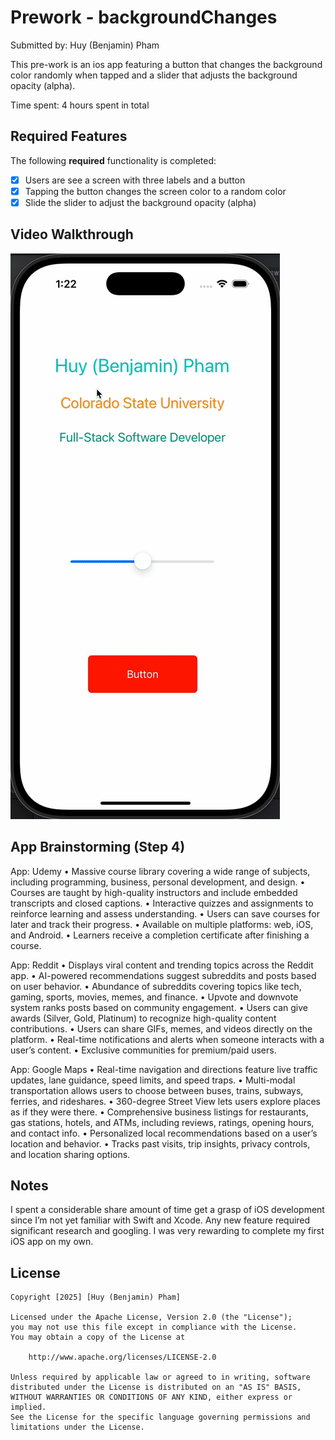 # Prework - backgroundChanges

Submitted by: Huy (Benjamin) Pham

This pre-work is an ios app featuring a button that changes the background color randomly when tapped and a slider that adjusts the background opacity (alpha).

Time spent: 4 hours spent in total

## Required Features

The following **required** functionality is completed:

- [x] Users are see a screen with three labels and a button
- [x] Tapping the button changes the screen color to a random color
- [x] Slide the slider to adjust the background opacity (alpha)

## Video Walkthrough

![DEMO GIF](./walkthrough.gif)

## App Brainstorming (Step 4)

App: Udemy
• Massive course library covering a wide range of subjects, including programming, business, personal development, and design.
• Courses are taught by high-quality instructors and include embedded transcripts and closed captions.
• Interactive quizzes and assignments to reinforce learning and assess understanding.
• Users can save courses for later and track their progress.
• Available on multiple platforms: web, iOS, and Android.
• Learners receive a completion certificate after finishing a course.

App: Reddit
• Displays viral content and trending topics across the Reddit app.
• AI-powered recommendations suggest subreddits and posts based on user behavior.
• Abundance of subreddits covering topics like tech, gaming, sports, movies, memes, and finance.
• Upvote and downvote system ranks posts based on community engagement.
• Users can give awards (Silver, Gold, Platinum) to recognize high-quality content contributions.
• Users can share GIFs, memes, and videos directly on the platform.
• Real-time notifications and alerts when someone interacts with a user’s content.
• Exclusive communities for premium/paid users.

App: Google Maps
• Real-time navigation and directions feature live traffic updates, lane guidance, speed limits, and speed traps.
• Multi-modal transportation allows users to choose between buses, trains, subways, ferries, and rideshares.
• 360-degree Street View lets users explore places as if they were there.
• Comprehensive business listings for restaurants, gas stations, hotels, and ATMs, including reviews, ratings, opening hours, and contact info.
• Personalized local recommendations based on a user’s location and behavior.
• Tracks past visits, trip insights, privacy controls, and location sharing options.

## Notes

I spent a considerable share amount of time get a grasp of iOS development since I’m not yet familiar with Swift and Xcode. Any new feature required significant research and googling. I was very rewarding to complete my first iOS app on my own.

## License

    Copyright [2025] [Huy (Benjamin) Pham]

    Licensed under the Apache License, Version 2.0 (the "License");
    you may not use this file except in compliance with the License.
    You may obtain a copy of the License at

        http://www.apache.org/licenses/LICENSE-2.0

    Unless required by applicable law or agreed to in writing, software
    distributed under the License is distributed on an "AS IS" BASIS,
    WITHOUT WARRANTIES OR CONDITIONS OF ANY KIND, either express or implied.
    See the License for the specific language governing permissions and
    limitations under the License.
